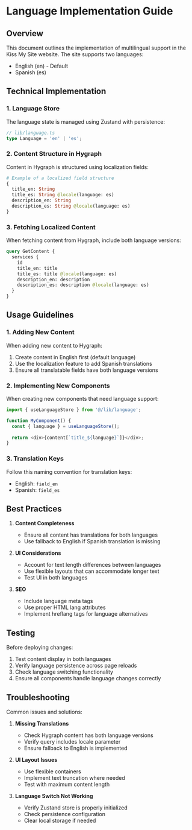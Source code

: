 # Language Implementation Guide

## Overview
This document outlines the implementation of multilingual support in the Kiss My Site website. The site supports two languages:
- English (en) - Default
- Spanish (es)

## Technical Implementation

### 1. Language Store
The language state is managed using Zustand with persistence:
```typescript
// lib/language.ts
type Language = 'en' | 'es';
```

### 2. Content Structure in Hygraph
Content in Hygraph is structured using localization fields:

```graphql
# Example of a localized field structure
{
  title_en: String
  title_es: String @locale(language: es)
  description_en: String
  description_es: String @locale(language: es)
}
```

### 3. Fetching Localized Content
When fetching content from Hygraph, include both language versions:

```graphql
query GetContent {
  services {
    id
    title_en: title
    title_es: title @locale(language: es)
    description_en: description
    description_es: description @locale(language: es)
  }
}
```

## Usage Guidelines

### 1. Adding New Content
When adding new content to Hygraph:
1. Create content in English first (default language)
2. Use the localization feature to add Spanish translations
3. Ensure all translatable fields have both language versions

### 2. Implementing New Components
When creating new components that need language support:

```typescript
import { useLanguageStore } from '@/lib/language';

function MyComponent() {
  const { language } = useLanguageStore();
  
  return <div>{content[`title_${language}`]}</div>;
}
```

### 3. Translation Keys
Follow this naming convention for translation keys:
- English: `field_en`
- Spanish: `field_es`

## Best Practices

1. **Content Completeness**
   - Ensure all content has translations for both languages
   - Use fallback to English if Spanish translation is missing

2. **UI Considerations**
   - Account for text length differences between languages
   - Use flexible layouts that can accommodate longer text
   - Test UI in both languages

3. **SEO**
   - Include language meta tags
   - Use proper HTML lang attributes
   - Implement hreflang tags for language alternatives

## Testing

Before deploying changes:
1. Test content display in both languages
2. Verify language persistence across page reloads
3. Check language switching functionality
4. Ensure all components handle language changes correctly

## Troubleshooting

Common issues and solutions:

1. **Missing Translations**
   - Check Hygraph content has both language versions
   - Verify query includes locale parameter
   - Ensure fallback to English is implemented

2. **UI Layout Issues**
   - Use flexible containers
   - Implement text truncation where needed
   - Test with maximum content length

3. **Language Switch Not Working**
   - Verify Zustand store is properly initialized
   - Check persistence configuration
   - Clear local storage if needed